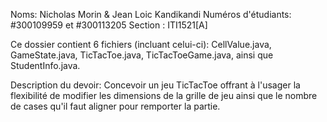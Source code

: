 Noms: Nicholas Morin & Jean Loic Kandikandi
Numéros d'étudiants: #300109959 et #300113205
Section : ITI1521[A]

Ce dossier contient 6 fichiers (incluant celui-ci): CellValue.java, GameState.java, TicTacToe.java, TicTacToeGame.java, ainsi que StudentInfo.java.

Description du devoir: Concevoir un jeu TicTacToe offrant à l'usager la flexibilité de modifier les dimensions de la grille de jeu ainsi que le nombre de cases qu'il faut aligner pour remporter la partie.
